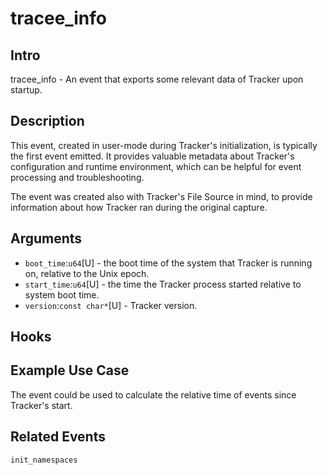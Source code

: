 # tracee_info

## Intro

tracee_info - An event that exports some relevant data of Tracker upon startup.

## Description

This event, created in user-mode during Tracker's initialization, is typically the first event emitted. It provides valuable metadata about Tracker's configuration and runtime environment, which can be helpful for event processing and troubleshooting.

The event was created also with Tracker's File Source in mind, to provide information about how Tracker ran during the original capture.

## Arguments

* `boot_time`:`u64`[U] - the boot time of the system that Tracker is running on, relative to the Unix epoch.
* `start_time`:`u64`[U] - the time the Tracker process started relative to system boot time.
* `version`:`const char*`[U] - Tracker version.

## Hooks

## Example Use Case

The event could be used to calculate the relative time of events since Tracker's start.

## Related Events

`init_namespaces`
